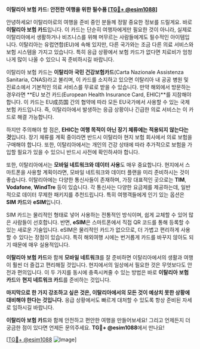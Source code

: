 **이탈리아 보험 카드: 안전한 여행을 위한 필수품 [[TG💪+ @esim1088](https://t.me/s/esim1088)]**

안녕하세요! 이탈리아로의 여행을 준비 중인 분들께 정말 중요한 정보를 드릴게요. 바로 **이탈리아 보험 카드**입니다. 이 카드는 단순히 여행자에게만 필요한 것이 아니라, 실제로 이탈리아에서 생활하거나 비즈니스를 위해 머무르는 사람들에게도 필수적인 아이템입니다. 이탈리아는 유럽연합(EU)에 속해 있지만, 다른 국가와는 조금 다른 의료 서비스와 보험 시스템을 가지고 있습니다. 특히 응급 상황에서 보험 카드가 없다면 치료비가 엄청나게 많이 나올 수 있으니 꼭 준비하시길 바랍니다.

이탈리아 보험 카드는 **이탈리아 국민 건강보험카드**(Carta Nazionale Assistenza Sanitaria, CNAS)라고 불리며, 이 카드를 소지하고 있으면 이탈리아 내 공공 병원 및 진료소에서 기본적인 의료 서비스를 무료로 받을 수 있습니다. 만약 해외에서 방문하는 경우라면 **EU 보건 카드(European Health Insurance Card, EHIC)**를 지참해야 합니다. 이 카드는 EU成员国 간의 협약에 따라 모든 EU국가에서 사용할 수 있는 국제 보험 카드입니다. 즉, 이탈리아에서 발생하는 응급 상황이나 긴급한 의료 서비스는 이 카드로 해결 가능합니다.

하지만 주의해야 할 점은, **EHIC는 여행 목적이 아닌 장기 체류에는 적용되지 않는다는 것**입니다. 장기 체류를 계획 중이라면 반드시 이탈리아 현지 보험 회사에서 의료 보험을 구매해야 합니다. 또한, 이탈리아에서는 개인의 건강 상태에 따라 추가적으로 보험을 가입할 필요가 있을 수 있으니 반드시 사전에 확인하셔야 합니다.

또한, 이탈리아에서는 **모바일 네트워크와 데이터 사용**도 매우 중요합니다. 현지에서 스마트폰을 사용할 계획이라면, 모바일 네트워크와 데이터 플랜을 미리 준비하시는 것이 좋습니다. 이탈리아에는 다양한 통신사들이 존재하며, 가장 대표적인 곳으로는 **TIM**, **Vodafone**, **WindTre** 등이 있습니다. 각 통신사는 다양한 요금제를 제공하는데, 일반적으로 데이터 무제한 패키지를 추천드립니다. 특히 여행객들에게 인기 있는 옵션은 **SIM 카드**와 **eSIM**입니다.

SIM 카드는 물리적인 형태로 넣어 사용하는 전통적인 방식이며, 쉽게 교체할 수 있어 많은 사람들이 선호합니다. 반면, **eSIM**은 스마트폰에서 직접 QR 코드를 통해 등록할 수 있는 새로운 기술입니다. eSIM은 물리적인 카드가 없으므로, 더 가볍고 편리하게 사용할 수 있다는 장점이 있습니다. 특히 해외여행 시에는 번거롭게 카드를 바꾸지 않아도 되기 때문에 매우 실용적입니다.

**이탈리아 보험 카드**와 함께 **모바일 네트워크**를 잘 준비하면 이탈리아에서의 생활과 여행이 훨씬 더 즐겁고 편리해질 것입니다. 현지에서의 일상에서 필요한 것은 무엇보다도 안전과 편의입니다. 이 두 가지를 동시에 충족시켜줄 수 있는 방법은 바로 **이탈리아 보험 카드**와 **현지 네트워크 카드**를 준비하는 것입니다.

**마지막으로 한 가지 강조하고 싶은 것은, 이탈리아에서의 모든 것이 예상치 못한 상황에 대비해야 한다는 것입니다.** 응급 상황에서도 빠르게 대처할 수 있도록 항상 준비된 자세로 임하시길 바랍니다.

**이탈리아 보험 카드**와 함께 안전하고 편안한 여행을 만들어보세요! 그리고 언제든지 더 궁금한 점이 있다면 언제든 문의주세요. **TG💪+ @esim1088**에서 만나요!

[[TG💪+ @esim1088](https://t.me/s/esim1088) ![Image](https://i.postimg.cc/Y0z9fWf4/image.png)]